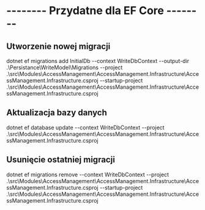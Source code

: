 ﻿# -------- Przydatne dla EF Core  --------

## Utworzenie nowej migracji
dotnet ef migrations add InitialDb --context WriteDbContext --output-dir .\Persistance\WriteModel\Migrations --project .\src\Modules\AccessManagement\AccessManagement.Infrastructure\AccessManagement.Infrastructure.csproj --startup-project .\src\Modules\AccessManagement\AccessManagement.Infrastructure\AccessManagement.Infrastructure.csproj
## Aktualizacja bazy danych
dotnet ef database update --context WriteDbContext --project .\src\Modules\AccessManagement\AccessManagement.Infrastructure\AccessManagement.Infrastructure.csproj
## Usunięcie ostatniej migracji
dotnet ef migrations remove --context WriteDbContext --project .\src\Modules\AccessManagement\AccessManagement.Infrastructure\AccessManagement.Infrastructure.csproj --startup-project .\src\Modules\AccessManagement\AccessManagement.Infrastructure\AccessManagement.Infrastructure.csproj
